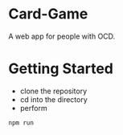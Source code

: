 # Card-Game
A web app for people with OCD.

# Getting Started
- clone the repository
- cd into the directory
- perform
```
npm run
```
